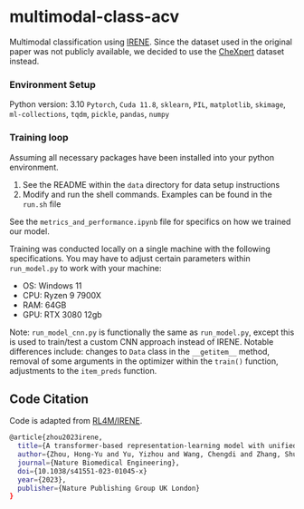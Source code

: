 # multimodal-class-acv
Multimodal classification using [IRENE](https://www.nature.com/articles/s41551-023-01045-x). Since the dataset used in the original paper was not publicly available, we decided to use the [CheXpert](https://stanfordmlgroup.github.io/competitions/chexpert) dataset instead.

### Environment Setup
Python version: 3.10
`Pytorch`, `Cuda 11.8`, `sklearn`, `PIL`, `matplotlib`, `skimage`, `ml-collections`, `tqdm`, `pickle`, `pandas`, `numpy`

### Training loop
Assuming all necessary packages have been installed into your python environment.
1. See the README within the `data` directory for data setup instructions
2. Modify and run the shell commands. Examples can be found in the `run.sh` file

See the `metrics_and_performance.ipynb` file for specifics on how we trained our model.

Training was conducted locally on a single machine with the following specifications. You may have to adjust certain parameters within `run_model.py` to work with your machine:

* OS: Windows 11
* CPU: Ryzen 9 7900X
* RAM: 64GB
* GPU: RTX 3080 12gb

Note: `run_model_cnn.py` is functionally the same as `run_model.py`, except this is used to train/test a custom CNN approach instead of IRENE. Notable differences include: changes to `Data` class in the `__getitem__` method, removal of some arguments in the optimizer within the `train()` function, adjustments to the `item_preds` function.

## Code Citation
Code is adapted from [RL4M/IRENE](https://github.com/RL4M/IRENE).

```bash
@article{zhou2023irene,
  title={A transformer-based representation-learning model with unified processing of multimodal input for clinical diagnostics},
  author={Zhou, Hong-Yu and Yu, Yizhou and Wang, Chengdi and Zhang, Shu and Gao, Yuanxu and Pan, Jia and Shao, Jun and Lu, Guangming and Zhang, Kang and Li, Weimin},
  journal={Nature Biomedical Engineering},
  doi={10.1038/s41551-023-01045-x}
  year={2023},
  publisher={Nature Publishing Group UK London}
}
```